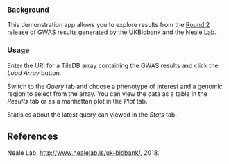 ### Background

This demonstration app allows you to explore results from the [Round 2][1] release of GWAS results generated by the UKBiobank and the [Neale Lab][3].

### Usage

Enter the URI for a TileDB array containing the GWAS results and click the *Load Array* button.

Switch to the *Query* tab and choose a phenotype of interest and a genomic region to select from the array. You can view the data as a table in the *Results* tab or as a manhattan plot in the *Plot* tab.

Statisics about the latest query can viewed in the *Stats* tab.
## References

Neale Lab, <http://www.nealelab.is/uk-biobank/>, 2018.

[1]: http://www.nealelab.is/uk-biobank/
[2]: https://docs.google.com/spreadsheets/d/1kvPoupSzsSFBNSztMzl04xMoSC3Kcx3CrjVf4yBmESU
[3]: http://www.nealelab.is

